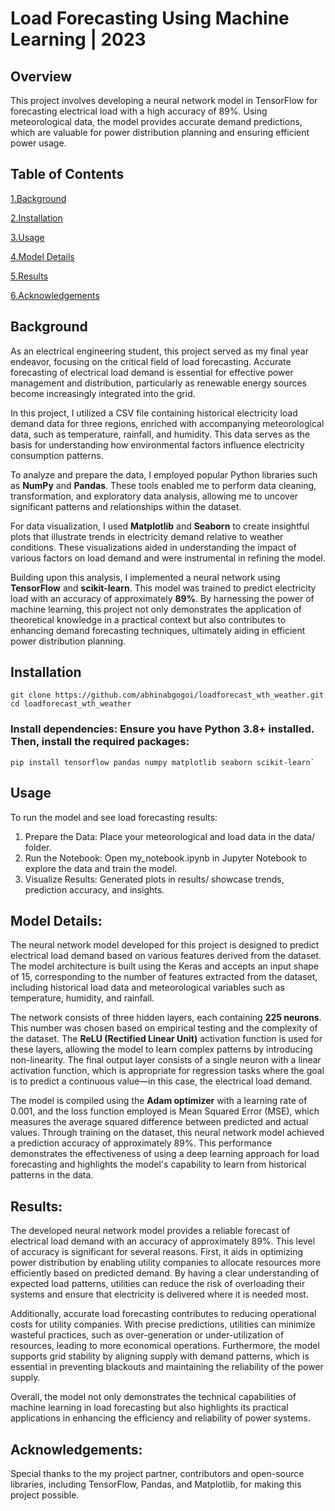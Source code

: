 # Load Forecasting Using Machine Learning | 2023
## Overview

This project involves developing a neural network model in TensorFlow for forecasting electrical load with a high accuracy of 89%. Using meteorological data, the model provides accurate demand predictions, which are valuable for power distribution planning and ensuring efficient power usage.

## Table of Contents

[1.Background](#background) 

[2.Installation](#installation)

[3.Usage](#usage)

[4.Model Details](#model-details)

[5.Results](#results)

[6.Acknowledgements](#acknowledgements)

## Background

As an electrical engineering student, this project served as my final year endeavor, focusing on the critical field of load forecasting. Accurate forecasting of electrical load demand is essential for effective power management and distribution, particularly as renewable energy sources become increasingly integrated into the grid.

In this project, I utilized a CSV file containing historical electricity load demand data for three regions, enriched with accompanying meteorological data, such as temperature, rainfall, and humidity. This data serves as the basis for understanding how environmental factors influence electricity consumption patterns.

To analyze and prepare the data, I employed popular Python libraries such as **NumPy** and **Pandas**. These tools enabled me to perform data cleaning, transformation, and exploratory data analysis, allowing me to uncover significant patterns and relationships within the dataset.

For data visualization, I used **Matplotlib** and **Seaborn** to create insightful plots that illustrate trends in electricity demand relative to weather conditions. These visualizations aided in understanding the impact of various factors on load demand and were instrumental in refining the model.

Building upon this analysis, I implemented a neural network using **TensorFlow** and **scikit-learn**. This model was trained to predict electricity load with an accuracy of approximately **89%**. By harnessing the power of machine learning, this project not only demonstrates the application of theoretical knowledge in a practical context but also contributes to enhancing demand forecasting techniques, ultimately aiding in efficient power distribution planning.

## Installation
    
    git clone https://github.com/abhinabgogoi/loadforecast_wth_weather.git
    cd loadforecast_wth_weather

### Install dependencies: Ensure you have Python 3.8+ installed. Then, install the required packages:

    pip install tensorflow pandas numpy matplotlib seaborn scikit-learn`

## Usage

To run the model and see load forecasting results:

1. Prepare the Data: Place your meteorological and load data in the data/ folder.
2. Run the Notebook: Open my_notebook.ipynb in Jupyter Notebook to explore the data and train the model.
3. Visualize Results: Generated plots in results/ showcase trends, prediction accuracy, and insights.

## Model Details:

  The neural network model developed for this project is designed to predict electrical load demand based on various features derived from the dataset. The model architecture is built using the Keras and accepts an input shape of 15, corresponding to the number of features extracted from the dataset, including historical load data and meteorological variables such as temperature, humidity, and rainfall.

The network consists of three hidden layers, each containing **225 neurons**. This number was chosen based on empirical testing and the complexity of the dataset. The **ReLU (Rectified Linear Unit)** activation function is used for these layers, allowing the model to learn complex patterns by introducing non-linearity. The final output layer consists of a single neuron with a linear activation function, which is appropriate for regression tasks where the goal is to predict a continuous value—in this case, the electrical load demand.

The model is compiled using the **Adam optimizer** with a learning rate of 0.001, and the loss function employed is Mean Squared Error (MSE), which measures the average squared difference between predicted and actual values. Through training on the dataset, this neural network model achieved a prediction accuracy of approximately 89%. This performance demonstrates the effectiveness of using a deep learning approach for load forecasting and highlights the model's capability to learn from historical patterns in the data.

## Results:
  The developed neural network model provides a reliable forecast of electrical load demand with an accuracy of approximately 89%. This level of accuracy is significant for several reasons. First, it aids in optimizing power distribution by enabling utility companies to allocate resources more efficiently based on predicted demand. By having a clear understanding of expected load patterns, utilities can reduce the risk of overloading their systems and ensure that electricity is delivered where it is needed most.

Additionally, accurate load forecasting contributes to reducing operational costs for utility companies. With precise predictions, utilities can minimize wasteful practices, such as over-generation or under-utilization of resources, leading to more economical operations. Furthermore, the model supports grid stability by aligning supply with demand patterns, which is essential in preventing blackouts and maintaining the reliability of the power supply.

Overall, the model not only demonstrates the technical capabilities of machine learning in load forecasting but also highlights its practical applications in enhancing the efficiency and reliability of power systems.

## Acknowledgements:
  Special thanks to the my project partner, contributors and open-source libraries, including TensorFlow, Pandas, and Matplotlib, for making this project possible.
